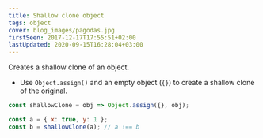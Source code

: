 ```yaml
---
title: Shallow clone object
tags: object
cover: blog_images/pagodas.jpg
firstSeen: 2017-12-17T17:55:51+02:00
lastUpdated: 2020-09-15T16:28:04+03:00
---
```


Creates a shallow clone of an object.

- Use `Object.assign()` and an empty object (`{}`) to create a shallow clone of the original.

```js
const shallowClone = obj => Object.assign({}, obj);
```

```js
const a = { x: true, y: 1 };
const b = shallowClone(a); // a !== b
```
